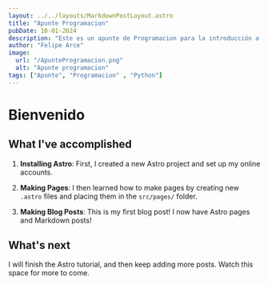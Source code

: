 ```yaml
---
layout: ../../layouts/MarkdownPostLayout.astro
title: "Apunte Programacion"
pubDate: 10-01-2024
description: "Este es un apunte de Programacion para la introducción a la tecnicatura universitaria en programacion"
author: "Felipe Arce"
image:
  url: "/ApunteProgramacion.png"
  alt: "Apunte programacion"
tags: ["Apunte", "Programacion" , "Python"]
---
```


# Bienvenido

## What I've accomplished

1. **Installing Astro**: First, I created a new Astro project and set up my online accounts.

2. **Making Pages**: I then learned how to make pages by creating new `.astro` files and placing them in the `src/pages/` folder.

3. **Making Blog Posts**: This is my first blog post! I now have Astro pages and Markdown posts!

## What's next

I will finish the Astro tutorial, and then keep adding more posts. Watch this space for more to come.
